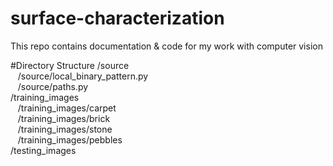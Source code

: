 # surface-characterization
This repo contains documentation &amp; code for my work with computer vision


#Directory Structure
/source  
&nbsp;&nbsp;&nbsp;/source/local_binary_pattern.py  
&nbsp;&nbsp;&nbsp;/source/paths.py  
/training_images  
&nbsp;&nbsp;&nbsp;/training_images/carpet  
&nbsp;&nbsp;&nbsp;/training_images/brick  
&nbsp;&nbsp;&nbsp;/training_images/stone  
&nbsp;&nbsp;&nbsp;/training_images/pebbles  
/testing_images  
